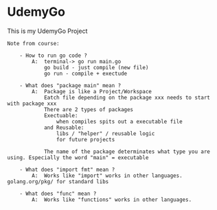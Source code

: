 # UdemyGo
This is my UdemyGo Project

	Note from course:

		- How to run go code ?
			A:  terminal-> go run main.go
			    go build - just compile (new file)
			    go run - compile + exectude 

		- What does "package main" mean ?
            A:  Package is like a Project/Workspace
                Eatch file depending on the package xxx needs to start with package xxx
                There are 2 types of packages
                Exectuable:
                    when compiles spits out a executable file
                and Reusable:
                    libs / "helper" / reusable logic
                    for future projects
                
                The name of the package determinates what type you are using. Especially the word "main" = executable
        
        - What does "import fmt" mean ?
            A:  Works like "import" works in other languages. golang.org/pkg/ for standard libs

        - What does "func" mean ?
            A:  Works like "functions" works in other languages. 